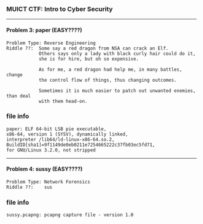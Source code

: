 ### MUICT CTF: Intro to Cyber Security 
----
#### Problem 3: paper (EASY????)
``` 
Problem Type: Reverse Engineering  
Riddle ??:  Some say a red dragon from NSA can crack an Elf. 
            Others says only a lady with black curly hair could do it,
            she is for hire, but oh so expensive.
            
            As for me, a red dragon had help me, in many battles, change
            the control flow of things, thus changing outcomes. 

            Sometimes it is much easier to patch out unwanted enemies, than deal 
            with them head-on.
```

### file info
```
paper: ELF 64-bit LSB pie executable, 
x86-64, version 1 (SYSV), dynamically linked, 
interpreter /lib64/ld-linux-x86-64.so.2, 
BuildID[sha1]=9f1149de0eb0211e7254665222c37fb03ec5fd71, 
for GNU/Linux 3.2.0, not stripped
```
----

#### Problem 4: sussy (EASY????)
``` 
Problem Type: Network Forensics  
Riddle ??:    sus
```

### file info
```
sussy.pcapng: pcapng capture file - version 1.0
```
